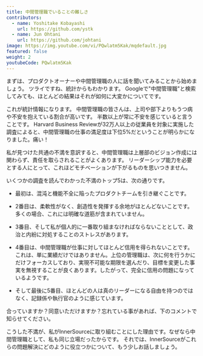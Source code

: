 ```yaml
---
title: 中間管理職でいることの難しさ
contributors:
  - name: Yoshitake Kobayashi
    url: https://github.com/ystk
  - name: Jun Ohtani
    url: https://github.com/johtani
image: https://img.youtube.com/vi/PQwlatm5Kak/mqdefault.jpg
featured: false
weight: 2
youtubeCode: PQwlatm5Kak
---
```

<div class="paragraph">
<p>まずは、プロダクトオーナーや中間管理職の人に話を聞いてみることから始めましょう。
ツライですね、統計からもわかります。
Googleで"中間管理職"と検索してみても、ほとんどの結果はそれが如何に大変かについてです。</p>
</div>
<div class="paragraph">
<p>これが統計情報になります。
中間管理職の皆さんは、上司や部下よりもうつ病や不安を抱えている割合が高いです。
半数以上が常に不安を感じていると言うことです。
Harvard Business Reviewが32万人以上の従業員を対象に実施した調査によると、中間管理職の仕事の満足度は下位5%だということが明らかになりました。痛い！</p>
</div>
<div class="paragraph">
<p>私が見つけた共通の不満を意訳すると、中間管理職は上層部のビジョン作成には関わらず、責任を取らされることがよくあります。
リーダーシップ能力を必要とする人にとって、これほどモチベーションが下がるものを思いつきません。</p>
</div>
<div class="paragraph">
<p>いくつかの調査を読んでわかった不満のトップ5は、次の通りです。</p>
</div>
<div class="ulist">
<ul>
<li>
<p>最初は、混沌と機能不全に陥ったプロダクトチームを引き継ぐことです。</p>
</li>
<li>
<p>2番目は、柔軟性がなく、創造性を発揮する余地がほとんどないことです。多くの場合、これには明確な道筋が含まれていません。</p>
</li>
<li>
<p>3番目、そして私が個人的に一番取り組まなければならないこととして、政治と内紛に対処することのストレスがあります。</p>
</li>
<li>
<p>4番目は、中間管理職が仕事に対してほとんど信用を得られないことです。これは、単に業績だけではありません。上位の管理職は、次に何を行うかにだけフォーカスしており、実現不可能な期限を選んだり、目標を変更した事実を無視することが良くあります。したがって、完全に信用の問題になっているようです。</p>
</li>
<li>
<p>そして最後に5番目、ほとんどの人は真のリーダーになる自由を持つのではなく、記録係や執行官のように感じています。</p>
</li>
</ul>
</div>
<div class="paragraph">
<p>合っていますか？同意いただけますか？忘れている事があれば、下のコメントで知らせてください。</p>
</div>
<div class="paragraph">
<p>こうした不満が、私がInnerSourceに取り組むことにした理由です。なぜなら中間管理職として、私も同じ立場だったからです。
それでは、InnerSourceがこれらの問題解決にどのように役立つかについて、もう少しお話しましょう。</p>
</div>
<!--- This file autogenerated from https://github.com/InnerSourceCommons/InnerSourceLearningPath/blob/main/scripts -->